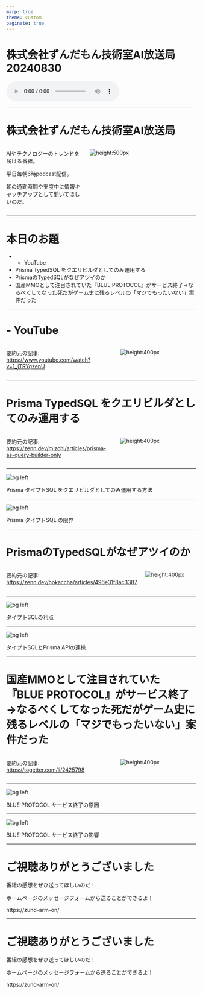 ```yaml
---
marp: true
theme: custom
paginate: true
---
```


<!-- _class: title -->

# 株式会社ずんだもん技術室AI放送局 20240830

<audio controls src="/audio/株式会社ずんだもん技術室AI放送局_podcast_20240830.mp3"></audio>



---

#  株式会社ずんだもん技術室AI放送局

<div class="columns">
<div style="flex: 5;">

AIやテクノロジーのトレンドを届ける番組。

平日毎朝6時podcast配信。

朝の通勤時間や支度中に情報キャッチアップとして聞いてほしいのだ。

</div>
<div style="flex: 7;">

![height:500px](/images/zundarmon_titlebar2.jpg)

</div>
</div>

---

# 本日のお題

- - YouTube
- Prisma TypedSQL をクエリビルダとしてのみ運用する
- PrismaのTypedSQLがなぜアツイのか
- 国産MMOとして注目されていた『BLUE PROTOCOL』がサービス終了→なるべくしてなった死だがゲーム史に残るレベルの「マジでもったいない」案件だった

---

# - YouTube

<div class="columns">
<div style="flex: 7;">

要約元の記事: https://www.youtube.com/watch?v=1_jTRYqzenU

</div>
<div style="flex: 5;">

![height:400px](/slides/20240830/images/3.jpg)

</div>
</div>

---

# Prisma TypedSQL をクエリビルダとしてのみ運用する

<div class="columns">
<div style="flex: 7;">

要約元の記事: https://zenn.dev/mizchi/articles/prisma-as-query-builder-only

</div>
<div style="flex: 5;">

![height:400px](/slides/20240830/images/4.jpg)

</div>
</div>

---

![bg left](/slides/20240830/images/5.jpg)

Prisma タイプトSQL をクエリビルダとしてのみ運用する方法

---

![bg left](/slides/20240830/images/6.jpg)

Prisma タイプトSQL の限界

---

# PrismaのTypedSQLがなぜアツイのか

<div class="columns">
<div style="flex: 7;">

要約元の記事: https://zenn.dev/hokaccha/articles/496e31f8ac3387

</div>
<div style="flex: 5;">

![height:400px](/slides/20240830/images/7.jpg)

</div>
</div>

---

![bg left](/slides/20240830/images/8.jpg)

タイプトSQLの利点

---

![bg left](/slides/20240830/images/9.jpg)

タイプトSQLとPrisma APIの連携

---

# 国産MMOとして注目されていた『BLUE PROTOCOL』がサービス終了→なるべくしてなった死だがゲーム史に残るレベルの「マジでもったいない」案件だった

<div class="columns">
<div style="flex: 7;">

要約元の記事: https://togetter.com/li/2425798

</div>
<div style="flex: 5;">

![height:400px](/slides/20240830/images/10.jpg)

</div>
</div>

---

![bg left](/slides/20240830/images/11.jpg)

BLUE PROTOCOL サービス終了の原因

---

![bg left](/slides/20240830/images/12.jpg)

BLUE PROTOCOL サービス終了の影響

---

<!-- _class: end -->

# ご視聴ありがとうございました

番組の感想をぜひ送ってほしいのだ！

ホームページのメッセージフォームから送ることができるよ！

https://zund-arm-on/

---

<!-- _class: end -->

# ご視聴ありがとうございました

番組の感想をぜひ送ってほしいのだ！

ホームページのメッセージフォームから送ることができるよ！

https://zund-arm-on/

